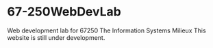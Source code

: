 # 67-250WebDevLab
Web development lab for 67250 The Information Systems Milieux
This website is still under development.
